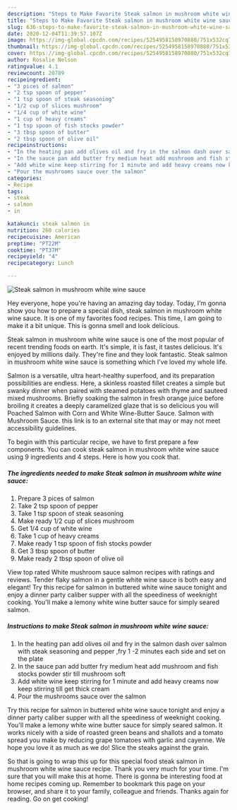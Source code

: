 ```yaml
---
description: "Steps to Make Favorite Steak salmon in mushroom white wine sauce"
title: "Steps to Make Favorite Steak salmon in mushroom white wine sauce"
slug: 636-steps-to-make-favorite-steak-salmon-in-mushroom-white-wine-sauce
date: 2020-12-04T11:39:57.107Z
image: https://img-global.cpcdn.com/recipes/5254958158970880/751x532cq70/steak-salmon-in-mushroom-white-wine-sauce-recipe-main-photo.jpg
thumbnail: https://img-global.cpcdn.com/recipes/5254958158970880/751x532cq70/steak-salmon-in-mushroom-white-wine-sauce-recipe-main-photo.jpg
cover: https://img-global.cpcdn.com/recipes/5254958158970880/751x532cq70/steak-salmon-in-mushroom-white-wine-sauce-recipe-main-photo.jpg
author: Rosalie Nelson
ratingvalue: 4.1
reviewcount: 20789
recipeingredient:
- "3 pices of salmon"
- "2 tsp spoon of pepper"
- "1 tsp spoon of steak seasoning"
- "1/2 cup of slices mushroom"
- "1/4 cup of white wine"
- "1 cup of heavy creams"
- "1 tsp spoon of fish stocks powder"
- "3 tbsp spoon of butter"
- "2 tbsp spoon of olive oil"
recipeinstructions:
- "In the heating pan add olives oil and fry in the salmon dash over salmon with steak seasoning and pepper ,fry 1 -2 minutes each side and set on the plate"
- "In the sauce pan add butter fry medium heat add mushroom and fish stocks powder stir till mushroom soft"
- "Add white wine keep stirring for 1 minute and add heavy creams now keep stirring till get thick cream"
- "Pour the mushrooms sauce over the salmon"
categories:
- Recipe
tags:
- steak
- salmon
- in

katakunci: steak salmon in 
nutrition: 260 calories
recipecuisine: American
preptime: "PT22M"
cooktime: "PT37M"
recipeyield: "4"
recipecategory: Lunch

---
```



![Steak salmon in mushroom white wine sauce](https://img-global.cpcdn.com/recipes/5254958158970880/751x532cq70/steak-salmon-in-mushroom-white-wine-sauce-recipe-main-photo.jpg)

Hey everyone, hope you're having an amazing day today. Today, I'm gonna show you how to prepare a special dish, steak salmon in mushroom white wine sauce. It is one of my favorites food recipes. This time, I am going to make it a bit unique. This is gonna smell and look delicious.

Steak salmon in mushroom white wine sauce is one of the most popular of recent trending foods on earth. It's simple, it is fast, it tastes delicious. It's enjoyed by millions daily. They're fine and they look fantastic. Steak salmon in mushroom white wine sauce is something which I've loved my whole life.

Salmon is a versatile, ultra heart-healthy superfood, and its preparation possibilities are endless. Here, a skinless roasted fillet creates a simple but swanky dinner when paired with steamed potatoes with thyme and sauteed mixed mushrooms. Briefly soaking the salmon in fresh orange juice before broiling it creates a deeply caramelized glaze that is so delicious you will Poached Salmon with Corn and White Wine-Butter Sauce. Salmon with Mushroom Sauce. this link is to an external site that may or may not meet accessibility guidelines.


To begin with this particular recipe, we have to first prepare a few components. You can cook steak salmon in mushroom white wine sauce using 9 ingredients and 4 steps. Here is how you cook that.

<!--inarticleads1-->

##### The ingredients needed to make Steak salmon in mushroom white wine sauce:

1. Prepare 3 pices of salmon
1. Take 2 tsp spoon of pepper
1. Take 1 tsp spoon of steak seasoning
1. Make ready 1/2 cup of slices mushroom
1. Get 1/4 cup of white wine
1. Take 1 cup of heavy creams
1. Make ready 1 tsp spoon of fish stocks powder
1. Get 3 tbsp spoon of butter
1. Make ready 2 tbsp spoon of olive oil


View top rated White mushroom sauce salmon recipes with ratings and reviews. Tender flaky salmon in a gentle white wine sauce is both easy and elegant! Try this recipe for salmon in buttered white wine sauce tonight and enjoy a dinner party caliber supper with all the speediness of weeknight cooking. You&#39;ll make a lemony white wine butter sauce for simply seared salmon. 

<!--inarticleads2-->

##### Instructions to make Steak salmon in mushroom white wine sauce:

1. In the heating pan add olives oil and fry in the salmon dash over salmon with steak seasoning and pepper ,fry 1 -2 minutes each side and set on the plate
1. In the sauce pan add butter fry medium heat add mushroom and fish stocks powder stir till mushroom soft
1. Add white wine keep stirring for 1 minute and add heavy creams now keep stirring till get thick cream
1. Pour the mushrooms sauce over the salmon


Try this recipe for salmon in buttered white wine sauce tonight and enjoy a dinner party caliber supper with all the speediness of weeknight cooking. You&#39;ll make a lemony white wine butter sauce for simply seared salmon. It works nicely with a side of roasted green beans and shallots and a tomato spread you make by reducing grape tomatoes with garlic and cayenne. We hope you love it as much as we do! Slice the steaks against the grain. 

So that is going to wrap this up for this special food steak salmon in mushroom white wine sauce recipe. Thank you very much for your time. I'm sure that you will make this at home. There is gonna be interesting food at home recipes coming up. Remember to bookmark this page on your browser, and share it to your family, colleague and friends. Thanks again for reading. Go on get cooking!
